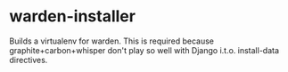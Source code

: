warden-installer
================

Builds a virtualenv for warden. This is required because graphite+carbon+whisper don't play so well with Django i.t.o. install-data directives.
